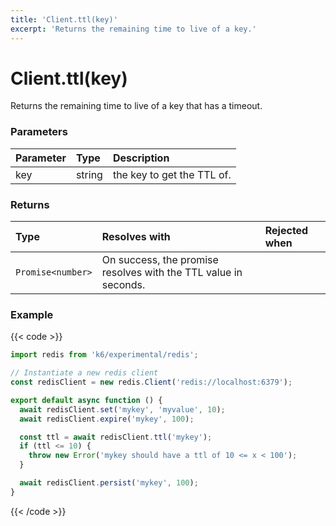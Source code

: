 ```yaml
---
title: 'Client.ttl(key)'
excerpt: 'Returns the remaining time to live of a key.'
---
```


# Client.ttl(key)

Returns the remaining time to live of a key that has a timeout.

### Parameters

| Parameter | Type   | Description                |
| :-------- | :----- | :------------------------- |
| key       | string | the key to get the TTL of. |

### Returns

| Type              | Resolves with                                                   | Rejected when |
| :---------------- | :-------------------------------------------------------------- | :------------ |
| `Promise<number>` | On success, the promise resolves with the TTL value in seconds. |               |

### Example

{{< code >}}

```javascript
import redis from 'k6/experimental/redis';

// Instantiate a new redis client
const redisClient = new redis.Client('redis://localhost:6379');

export default async function () {
  await redisClient.set('mykey', 'myvalue', 10);
  await redisClient.expire('mykey', 100);

  const ttl = await redisClient.ttl('mykey');
  if (ttl <= 10) {
    throw new Error('mykey should have a ttl of 10 <= x < 100');
  }

  await redisClient.persist('mykey', 100);
}
```

{{< /code >}}
